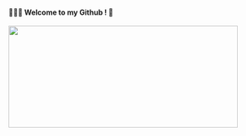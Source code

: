 <div align="left">

#### 👩🏻‍💻 Welcome to my Github ! 🤍

<a href="https://www.gitanimals.org/en_US?utm_medium=image&utm_source=lalaurrel&utm_content=farm">
<img
  src="https://render.gitanimals.org/farms/lalaurrel"
  width="450"
  height="200"
/>
</a>

</div>

